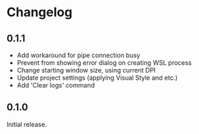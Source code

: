# Changelog

## 0.1.1

- Add workaround for pipe connection busy
- Prevent from showing error dialog on creating WSL process
- Change starting window size, using current DPI
- Update project settings (applying Visual Style and etc.)
- Add 'Clear logs' command

## 0.1.0

Initial release.

